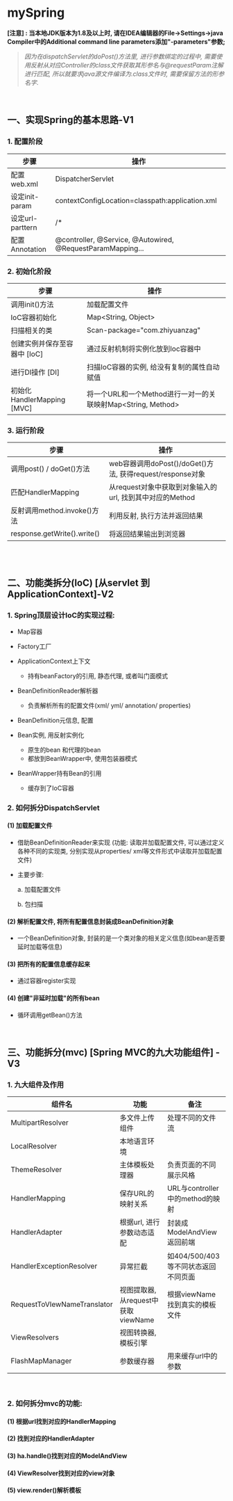 # mySpring 



**[注意] : 当本地JDK版本为1.8及以上时, 请在IDEA编辑器的File->Settings->java Compiler中的Additional command line parameters添加"-parameters"参数;**

>  *因为在dispatchServlet的doPost()方法里, 进行参数绑定的过程中, 需要使用反射从对应Controller的class文件获取其形参名与@requestParam注解进行匹配, 所以就要求java源文件编译为.class文件时, 需要保留方法的形参名字*.

<br/>

## 一、实现Spring的基本思路-V1



### 1. 配置阶段
| 步骤        | 操作                                          |
| -------------------- | ------------------------------------------------------------ |
| 配置web.xml      | DispatcherServlet                                        |
| 设定init-param   | contextConfigLocation=classpath:application.xml          |
| 设定url-parttern | /*                                                       |
| 配置Annotation   | @controller, @Service, @Autowired, @RequestParamMapping... |



### 2. 初始化阶段
| 步骤        | 操作                                          |
| -------------------- | ------------------------------------------------------------ |
| 调用init()方法               | 加载配置文件                                             |
| IoC容器初始化                | Map<String, Object>                                      |
| 扫描相关的类                 | Scan-package="com.zhiyuanzag"                            |
| 创建实例并保存至容器中 [IoC] | 通过反射机制将实例化放到Ioc容器中                        |
| 进行DI操作 [DI]              | 扫描IoC容器的实例, 给没有复制的属性自动赋值              |
| 初始化HandlerMapping [MVC]   | 将一个URL和一个Method进行一对一的关联映射Map<String, Method> |



### 3. 运行阶段
| 步骤        | 操作                                          |
| -------------------- | ------------------------------------------------------------ |
| 调用post() / doGet()方法 | web容器调用doPost()/doGet()方法, 获得request/response对象 |
| 匹配HandlerMapping      | 从request对象中获取到对象输入的url, 找到其中对应的Method |
| 反射调用method.invoke()方法 | 利用反射, 执行方法并返回结果                         |
| response.getWrite().write() | 将返回结果输出到浏览器                             |

<br/>

<br/>

##  二、功能类拆分(IoC) [从servlet 到ApplicationContext]-V2

### 1. Spring顶层设计IoC的实现过程:

* Map容器

* Factory工厂

* ApplicationContext上下文

  * 持有beanFactory的引用, 静态代理, 或者叫门面模式

* BeanDefinitionReader解析器

  * 负责解析所有的配置文件(xml/ yml/ annotation/ properties)

* BeanDefinition元信息, 配置

* Bean实例, 用反射实例化

  * 原生的bean 和代理的bean
  * 都放到BeanWrapper中, 使用包装器模式

* BeanWrapper持有Bean的引用

  * 缓存到了IoC容器

    


### 2. 如何拆分DispatchServlet

#### (1) 加载配置文件

* 借助BeanDefinitionReader来实现 (功能: 读取并加载配置文件, 可以通过定义各种不同的实现类, 分别实现从properties/ xml等文件形式中读取并加载配置文件)

* 主要步骤:

  a. 加载配置文件

  b. 包扫描  

  

####  (2) 解析配置文件, 将所有配置信息封装成BeanDefinition对象

* 一个BeanDefinition对象, 封装的是一个类对象的相关定义信息(如bean是否要延时加载等信息)  

  

#### (3) 把所有的配置信息缓存起来

* 通过容器register实现  

  

#### (4) 创建"非延时加载"的所有bean

* 循环调用getBean()方法



<br>

## 三、功能拆分(mvc) [Spring MVC的九大功能组件] -V3

### 1. 九大组件及作用

| 组件名                      | 功能                                | 备注                                |
| --------------------------- | ----------------------------------- | ----------------------------------- |
| MultipartResolver           | 多文件上传组件                      | 处理不同的文件流                    |
| LocalResolver               | 本地语言环境                        |                                     |
| ThemeResolver               | 主体模板处理器                      | 负责页面的不同展示风格              |
| HandlerMapping              | 保存URL的映射关系                   | URL与controller中的method的映射     |
| HandlerAdapter              | 根据url, 进行参数动态适配           | 封装成ModelAndView返回前端          |
| HandlerExceptionResolver    | 异常拦截                            | 如404/500/403等不同状态返回不同页面 |
| RequestToVIewNameTranslator | 视图提取器, 从request中获取viewName | 根据viewName找到真实的模板文件      |
| ViewResolvers               | 视图转换器, 模板引擎                |                                     |
| FlashMapManager             | 参数缓存器                          | 用来缓存url中的参数                 |

<br>

### 2. 如何拆分mvc的功能:

#### (1) 根据url找到对应的HandlerMapping

#### (2) 找到对应的HandlerAdapter

#### (3) ha.handle()找到对应的ModelAndView

#### (4) ViewResolver找到对应的view对象

#### (5) view.render()解析模板

